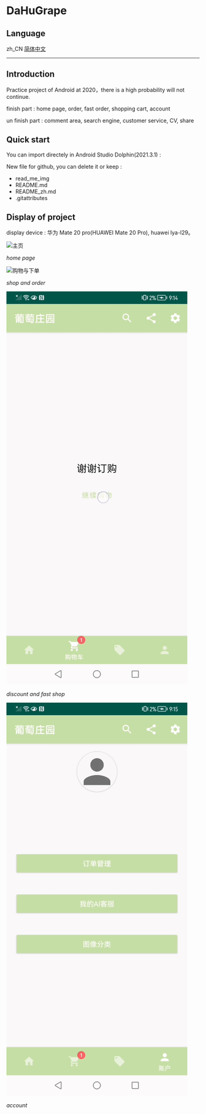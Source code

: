# DaHuGrape

## Language

zh_CN [简体中文](./README_zh.md)

---

## Introduction

Practice project of Android at 2020，there is a high probability will not continue.

finish part : home page, order, fast order, shopping cart, account

un finish part : comment area, search engine, customer service, CV, share

## Quick start

You can import directely in Android Studio Dolphin(2021.3.1) : 

New file for github, you can delete it or keep : 
- read_me_img
- README.md
- README_zh.md
- .gitattributes

## Display of project

display device : 华为 Mate 20 pro(HUAWEI Mate 20 Pro), huawei lya-l29。

![主页](./read_me_img/1_home_page.gif)

_home page_

![购物与下单](./read_me_img/2_shop_order.gif)

_shop and order_

![折扣页与快速下单](./read_me_img/3_discount_fast_shop.gif)

_discount and fast shop_

![账户](./read_me_img/4_account.gif)

_account_
